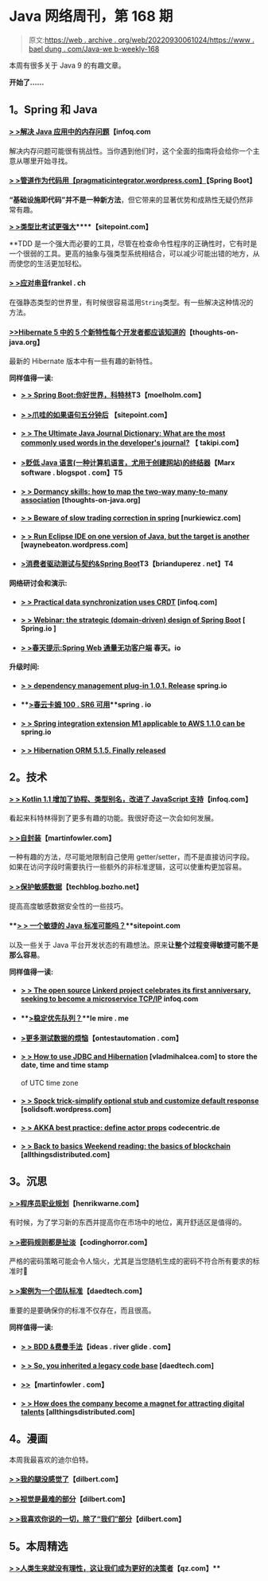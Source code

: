 # Java 网络周刊，第 168 期

> 原文:[https://web . archive . org/web/20220930061024/https://www . bael dung . com/Java-we b-weekly-168](https://web.archive.org/web/20220930061024/https://www.baeldung.com/java-web-weekly-168)

本周有很多关于 Java 9 的有趣文章。

**开始了……**

## **1。Spring 和 Java**

#### **[> >解决 Java 应用中的内存问题](https://web.archive.org/web/20220707143816/https://www.infoq.com/articles/Troubleshooting-Java-Memory-Issues?utm_campaign=infoq_content&utm_source=infoq&utm_medium=feed&utm_term=Java)**【infoq.com

解决内存问题可能很有挑战性。当你遇到他们时，这个全面的指南将会给你一个主意从哪里开始寻找。

#### **[> >管道作为代码用【pragmaticintegrator.wordpress.com】](https://web.archive.org/web/20220707143816/https://pragmaticintegrator.wordpress.com/2017/03/08/pipeline-as-code-with-a-spring-boot-application/)**【Spring Boot】

**“基础设施即代码”并不是一种新方法**，但它带来的显著优势和成熟性无疑仍然非常有趣。

**[> >类型比考试更强大](https://web.archive.org/web/20220707143816/https://www.sitepoint.com/types-are-mightier-than-tests/)****【sitepoint.com】**

 **TDD 是一个强大而必要的工具，尽管在检查命令性程序的正确性时，它有时是一个很弱的工具。更高的抽象与强类型系统相结合，可以减少可能出错的地方，从而使您的生活更加轻松。

#### [**> >应对串音**](https://web.archive.org/web/20220707143816/https://blog.frankel.ch/coping-stringly-typed/#gsc.tab=0)frankel . ch

在强静态类型的世界里，有时候很容易滥用`String`类型。有一些解决这种情况的方法。

#### **[>>Hibernate 5 中的 5 个新特性每个开发者都应该知道的](https://web.archive.org/web/20220707143816/http://www.thoughts-on-java.org/5-new-features-hibernate-5-every-developer-know/)**【thoughts-on-java.org】

最新的 Hibernate 版本中有一些有趣的新特性。

**同样值得一读:**

*   **[> > Spring Boot:你好世界，科特林](https://web.archive.org/web/20220707143816/https://moelholm.com/blog/2017/03/12/spring-boot-hello-world-kotlin)T3【moelholm.com】**
*   #### **[> >爪哇的如果语句五分钟后](https://web.archive.org/web/20220707143816/https://www.sitepoint.com/javas-if-statement-tutorial/)** 【sitepoint.com】

*   #### **[> > The Ultimate Java Journal Dictionary: What are the most commonly used words in the developer's journal?](https://web.archive.org/web/20220707143816/http://blog.takipi.com/the-ultimate-java-logging-dictionary-what-are-the-most-common-words-developers-log/)** 【 takipi.com】

*   #### **[>贬低 Java 语言(一种计算机语言，尤用于创建网站)的终结器](https://web.archive.org/web/20220707143816/https://marxsoftware.blogspot.com/2017/03/deprecating-java-finalizer.html)**【Marx software . blogspot . com】T5

*   #### **[> > Dormancy skills: how to map the two-way many-to-many association](https://web.archive.org/web/20220707143816/http://www.thoughts-on-java.org/hibernate-tips-map-bidirectional-many-many-association/)** [thoughts-on-java.org]

*   #### **[> > Beware of slow trading correction in spring](https://web.archive.org/web/20220707143816/http://www.nurkiewicz.com/2017/03/beware-of-slow-transaction-callbacks-in.html)** [nurkiewicz.com]

*   #### **[> > Run Eclipse IDE on one version of Java, but the target is another](https://web.archive.org/web/20220707143816/https://waynebeaton.wordpress.com/2017/03/10/run-eclipse-ide-on-one-version-of-java-but-target-another/)** [waynebeaton.wordpress.com]

*   #### **[>消费者驱动测试与契约&Spring Boot](https://web.archive.org/web/20220707143816/http://www.briandupreez.net/2017/03/consumer-driven-testing-with-pact.html)T3【brianduperez . net】T4**

**网络研讨会和演示:**

*   #### **[> > Practical data synchronization uses CRDT](https://web.archive.org/web/20220707143816/https://www.infoq.com/presentations/data-synchronization-crdt?utm_campaign=infoq_content&utm_source=infoq&utm_medium=feed&utm_term=Java)** [infoq.com]

*   #### **[> > Webinar: the strategic (domain-driven) design of Spring Boot](https://web.archive.org/web/20220707143816/https://spring.io/blog/2017/03/14/webinar-strategic-domain-driven-design-with-spring-boot)** [ Spring.io ]

*   #### [**> >春天提示:Spring Web 通量无功客户端**](https://web.archive.org/web/20220707143816/https://spring.io/blog/2017/03/15/spring-tips-the-spring-web-flux-reactive-client) 春天。io

**升级时间:**

*   #### **[> > dependency management plug-in 1.0.1\. Release](https://web.archive.org/web/20220707143816/https://spring.io/blog/2017/03/09/dependency-management-plugin-1-0-1-release)** spring.io

*   #### **[>春云卡姆 100 . SR6 可用](https://web.archive.org/web/20220707143816/https://spring.io/blog/2017/03/10/spring-cloud-camden-sr6-is-available)**spring . io

*   #### **[> > Spring integration extension M1 applicable to AWS 1.1.0 can be](https://web.archive.org/web/20220707143816/https://spring.io/blog/2017/03/09/spring-integration-extension-for-aws-1-1-0-m1-available)** spring.io

*   #### **[> > Hibernation ORM 5.1.5\. Finally released](https://web.archive.org/web/20220707143816/http://in.relation.to/2017/03/14/hibernate-orm-515-final-release/)**

## **2。技术**

#### **[> > Kotlin 1.1 增加了协程、类型别名，改进了 JavaScript 支持](https://web.archive.org/web/20220707143816/https://www.infoq.com/news/2017/03/kotlin-11-released?utm_campaign=infoq_content&utm_source=infoq&utm_medium=feed&utm_term=Java)**【infoq.com】

看起来科特林得到了更多有趣的功能。我很好奇这一次会如何发展。

#### **[> >自封装](https://web.archive.org/web/20220707143816/https://martinfowler.com/bliki/SelfEncapsulation.html)**【martinfowler.com】

一种有趣的方法，尽可能地限制自己使用 getter/setter，而不是直接访问字段。如果在访问字段时需要执行一些额外的非标准逻辑，这可以使重构更加容易。

#### [**> >保护敏感数据**](https://web.archive.org/web/20220707143816/https://techblog.bozho.net/protecting-sensitive-data/)【techblog.bozho.net】

提高高度敏感数据安全性的一些技巧。

#### **[> > 一个敏捷的 Java 标准可能吗？](https://web.archive.org/web/20220707143816/https://www.sitepoint.com/is-an-agile-java-standard-possible/)**sitepoint.com

以及一些关于 Java 平台开发状态的有趣想法。原来**让整个过程变得敏捷可能不是那么容易**。

**同样值得一读:**

*   #### [**> > The open source**](https://web.archive.org/web/20220707143816/https://www.infoq.com/news/2017/03/linkerd-celebrates-one-year?utm_campaign=infoq_content&utm_source=infoq&utm_medium=feed&utm_term=Java) [Linkerd **project celebrates its first anniversary, seeking to become a microservice TCP/IP**](https://web.archive.org/web/20220707143816/https://www.infoq.com/news/2017/03/linkerd-celebrates-one-year?utm_campaign=infoq_content&utm_source=infoq&utm_medium=feed&utm_term=Java) infoq.com

*   #### **[>稳定优先队列？](https://web.archive.org/web/20220707143816/http://lemire.me/blog/2017/03/13/stable-priority-queues/)**le mire . me

*   #### **[>更多测试数据的烦恼](https://web.archive.org/web/20220707143816/http://www.ontestautomation.com/more-troubles-with-test-data/)**【ontestautomation . com】

*   #### **[> > How to use JDBC and Hibernation](https://web.archive.org/web/20220707143816/https://vladmihalcea.com/2017/03/14/how-to-store-date-time-and-timestamps-in-utc-time-zone-with-jdbc-and-hibernate/)** [vladmihalcea.com] to store the date, time and time stamp

    of UTC time zone
*   #### [**> > Spock trick-simplify optional stub and customize default response**](https://web.archive.org/web/20220707143816/https://solidsoft.wordpress.com/2017/03/15/spock-tricks-simplified-optional-stubbing-with-custom-default-responses/) [solidsoft.wordpress.com]

*   #### **[> > AKKA best practice: define actor props](https://web.archive.org/web/20220707143816/https://blog.codecentric.de/en/2017/03/akka-best-practices-defining-actor-props/)** codecentric.de

*   #### [**> > Back to basics Weekend reading: the basics of blockchain**](https://web.archive.org/web/20220707143816/http://www.allthingsdistributed.com/2017/03/foundation-of-blockchain.html) [allthingsdistributed.com]

## **3。沉思**

#### **[> >程序员职业规划](https://web.archive.org/web/20220707143816/https://henrikwarne.com/2017/03/12/programmer-career-planning/)**【henrikwarne.com】

有时候，为了学习新的东西并提高你在市场中的地位，离开舒适区是值得的。

#### **[> >密码规则都是扯淡](https://web.archive.org/web/20220707143816/https://blog.codinghorror.com/password-rules-are-bullshit/)**【codinghorror.com】

严格的密码策略可能会令人恼火，尤其是当您随机生成的密码不符合所有要求的标准时🙂

#### **[> >案例为一个团队标准](https://web.archive.org/web/20220707143816/http://www.daedtech.com/case-team-standard/)**【daedtech.com】

重要的是要确保你的标准不仅存在，而且很高。

**同样值得一读:**

*   #### **[> > BDD &费曼手法](https://web.archive.org/web/20220707143816/https://ideas.riverglide.com/bdd-the-feynman-technique-a238680cc272#.bi5mtxrn9)**【ideas . river glide . com】

*   #### **[> > So, you inherited a legacy code base](https://web.archive.org/web/20220707143816/http://www.daedtech.com/youve-inherited-legacy-codebase/)** [daedtech.com]

*   #### **[>>](https://web.archive.org/web/20220707143816/https://martinfowler.com/articles/lean-inception/)**【martinfowler . com】

*   #### **[> > How does the company become a magnet for attracting digital talents](https://web.archive.org/web/20220707143816/http://www.allthingsdistributed.com/2017/03/digital-talent.html)** [allthingsdistributed.com]

## **4。漫画**

本周我最喜欢的迪尔伯特。

#### **[> >我的腿没感觉了](https://web.archive.org/web/20220707143816/http://dilbert.com/strip/2013-10-10)**【dilbert.com】

#### **[> >视觉是最难的部分](https://web.archive.org/web/20220707143816/http://dilbert.com/strip/2013-10-02)**【dilbert.com】

#### **[> >我喜欢你说的一切，除了“我们”部分](https://web.archive.org/web/20220707143816/http://dilbert.com/strip/2013-10-04)**【dilbert.com】

## **5。本周精选**

#### **[> >人类生来就没有理性，这让我们成为更好的决策者](https://web.archive.org/web/20220707143816/https://qz.com/922924/humans-werent-designed-to-be-rational-and-we-are-better-thinkers-for-it/)**【qz.com】**